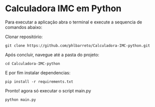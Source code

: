 # Calculadora IMC em Python

Para executar a aplicação abra o terminal e execute a sequencia de comandos abaixo:

Clonar repositório:
```
git clone https://github.com/phlbarreto/Calculadora-IMC-python.git
```

Após concluir, navegue até a pasta do projeto:
```
cd Calculadora-IMC-python
```

 E por fim instalar dependencias:
```
pip install -r requirements.txt
```

Pronto! agora só executar o script main.py
```
python main.py
```
